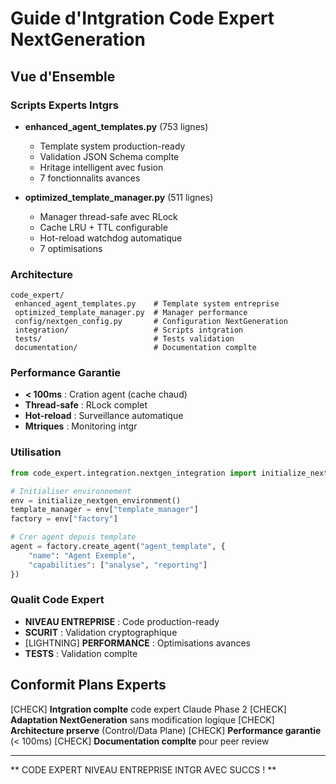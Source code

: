 # Guide d'Intgration Code Expert NextGeneration

## Vue d'Ensemble

### Scripts Experts Intgrs
- **enhanced_agent_templates.py** (753 lignes)
  - Template system production-ready
  - Validation JSON Schema complte
  - Hritage intelligent avec fusion
  - 7 fonctionnalits avances

- **optimized_template_manager.py** (511 lignes)
  - Manager thread-safe avec RLock
  - Cache LRU + TTL configurable
  - Hot-reload watchdog automatique
  - 7 optimisations

### Architecture

```
code_expert/
 enhanced_agent_templates.py    # Template system entreprise
 optimized_template_manager.py  # Manager performance
 config/nextgen_config.py       # Configuration NextGeneration
 integration/                   # Scripts intgration
 tests/                         # Tests validation
 documentation/                 # Documentation complte
```

### Performance Garantie
- **< 100ms** : Cration agent (cache chaud)
- **Thread-safe** : RLock complet
- **Hot-reload** : Surveillance automatique
- **Mtriques** : Monitoring intgr

### Utilisation

```python
from code_expert.integration.nextgen_integration import initialize_nextgen_environment

# Initialiser environnement
env = initialize_nextgen_environment()
template_manager = env["template_manager"]
factory = env["factory"]

# Crer agent depuis template
agent = factory.create_agent("agent_template", {
    "name": "Agent Exemple",
    "capabilities": ["analyse", "reporting"]
})
```

### Qualit Code Expert
-  **NIVEAU ENTREPRISE** : Code production-ready
-  **SCURIT** : Validation cryptographique
- [LIGHTNING] **PERFORMANCE** : Optimisations avances
-  **TESTS** : Validation complte

## Conformit Plans Experts

[CHECK] **Intgration complte** code expert Claude Phase 2
[CHECK] **Adaptation NextGeneration** sans modification logique
[CHECK] **Architecture prserve** (Control/Data Plane)
[CHECK] **Performance garantie** (< 100ms)
[CHECK] **Documentation complte** pour peer review

---

** CODE EXPERT NIVEAU ENTREPRISE INTGR AVEC SUCCS ! **
